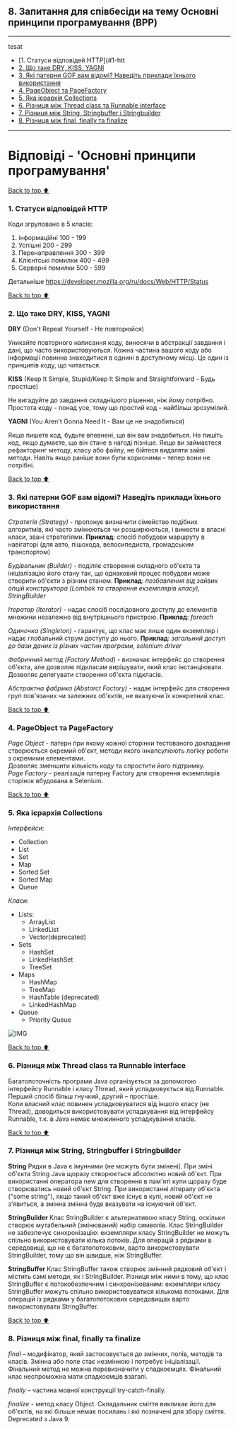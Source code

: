 ## **8. Запитання для співбесіди на тему Основні принципи програмування (BPP)**

---



 tesat
- [1. Статуси відповідей HTTP](#1-htt
- [2. Що таке DRY, KISS, YAGNI](#2-DRY-KISS-YAGNI)
- [3. Які патерни GOF вам відомі? Наведіть приклади їхнього використання](#3-gof)
- [4. PageObject та PageFactory](#4-pageobject-pageFactory)
- [5. Яка ієрархія Collections](#5-collections)
- [6. Різниця між Thread class та Runnable interface](#6-thread-class-runnable-interface)
- [7. Різниця між String, Stringbuffer і Stringbuilder](#7-string-stringbuffer-stringbuilder)
- [8. Різниця між final, finally та finalize](#8-final-finally-finalize)

---

# **Відповіді - 'Основні принципи програмування'**

[Back to top ⬆️](#8-bpp)
### **1. Статуси відповідей HTTP**

Коди згруповано в 5 класів:

1. інформаційні 100 - 199
2. Успішні 200 - 299
3. Перенаправлення 300 - 399
4. Клієнтські помилки 400 - 499
5. Серверні помилки 500 - 599

Детальніше https://developer.mozilla.org/ru/docs/Web/HTTP/Status


[Back to top ⬆️](#8-bpp)
### **2. Що таке DRY, KISS, YAGNI**

**DRY** (Don't Repeat Yourself - Не повторюйся)

Уникайте повторного написання коду, виносячи в абстракції завдання і дані, що часто використовуються. Кожна частина вашого коду або інформації повинна знаходитися в однині в доступному місці. Це один із принципів коду, що читається.

**KISS** (Keep It Simple, Stupid/Keep It Simple and Straightforward - Будь простіше)

Не вигадуйте до завдання складнішого рішення, ніж йому потрібно. Простота коду - понад усе, тому що простий код - найбільш зрозумілий.

**YAGNI** (You Aren't Gonna Need It - Вам це не знадобиться)

Якщо пишете код, будьте впевнені, що він вам знадобиться. Не пишіть код, якщо думаєте, що він стане в нагоді пізніше. Якщо ви займаєтеся рефакторинг методу, класу або файлу, не бійтеся видаляти зайві методи. Навіть якщо раніше вони були корисними – тепер вони не потрібні.


[Back to top ⬆️](#8-bpp)
### **3. Які патерни GOF вам відомі? Наведіть приклади їхнього використання**

*Стратегія (Strategy)* - пропонує визначити сімейство подібних алгоритмів, які часто змінюються чи розширюються, і винести в власні класи, звані стратегіями.
**Приклад**: спосіб побудови маршруту в навігаторі (для авто, пішохода, велосипедиста, громадським транспортом)

*Будівельник (Builder)* - поділяє створення складного об'єкта та ініціалізацію його стану так, що однаковий процес побудови може створити об'єкти з різним станом.
**Приклад**: *позбавлення від зайвих опцій конструктора (Lombok та створення екземплярів класу), StringBuilder*

*Ітератор (Iterator)* - надає спосіб послідовного доступу до елементів множини незалежно від внутрішнього пристрою.
**Приклад**: *foreach*

*Одиночка (Singleton)* - гарантує, що клас має лише один екземпляр і надає глобальний струм доступу до нього.
**Приклад**: *загальний доступ до бази даних із різних частин програми, selenium driver*

*Фабричний метод (Factory Method)* - визначає інтерфейс до створення об'єкта, але дозволяє підкласам вирішувати, який клас інстанціювати. Дозволяє делегувати створення об'єкта підкласів.

*Абстрактна фабрика (Abstarct Factory)* - надає інтерфейс для створення груп пов'язаних чи залежних об'єктів, не вказуючи їх конкретний клас.


[Back to top ⬆️](#8-bpp)
### **4. PageObject та PageFactory**
*Page Object* - патерн при якому кожної сторінки тестованого докладання створюється окремий об'єкт, методи якого інкапсулюють логіку роботи з окремими елементами.  
Дозволяє зменшити кількість коду та спростити його підтримку.  
*Page Factory* - реалізація патерну Factory для створення екземплярів сторінок вбудована в Selenium.


[Back to top ⬆️](#8-bpp)
### **5. Яка ієрархія Collections**

*Інтерфейси*:

* Collection
* List
* Set
* Map
* Sorted Set
* Sorted Map
* Queue

*Класи*:

* Lists:
   * ArrayList
   * LinkedList
   * Vector(deprecated)
* Sets
   * HashSet
   * LinkedHashSet
   * TreeSet
* Maps
   * HashMap
   * TreeMap
   * HashTable (deprecated)
   * LinkedHashMap
* Queue
  * Priority Queue


![IMG](images/difficulty.png)


[Back to top ⬆️](#8-bpp)
### **6. Різниця між Thread class та Runnable interface**

Багатопоточність програми Java організується за допомогою інтерфейсу Runnable і класу Thread, який успадковується від Runnable.  
Перший спосіб більш гнучкий, другий – простіше.  
Коли власний клас повинен успадковуватися від іншого класу (не Thread), доводиться використовувати успадкування від інтерфейсу Runnable, т.к. в Java немає множинного успадкування класів.


[Back to top ⬆️](#8-bpp)
### **7. Різниця між String, Stringbuffer і Stringbuilder**
**String**
Рядки в Java є імунними (не можуть бути змінені). При зміні об'єкта String Java щоразу створюється абсолютно новий об'єкт.
При використанні оператора new для створення в пам'яті купи щоразу буде створюватись новий об'єкт String. При використанні літералу об'єкта ("some string"), якщо такий об'єкт вже існує в купі, новий об'єкт не з'явиться, а змінна змінна буде вказувати на існуючий об'єкт.

**StringBuilder**
Клас StringBuilder є альтернативою класу String, оскільки створює мутабельний (змінюваний) набір символів.
Клас StringBuilder не забезпечує синхронізацію: екземпляри класу StringBuilder не можуть спільно використовувати кілька потоків. Для операцій з рядками в середовищі, що не є багатопотоковим, варто використовувати StringBuilder, тому що він швидше, ніж StringBuffer.

**StringBuffer**
Клас StringBuffer також створює змінний рядковий об'єкт і містить самі методи, як і StringBuilder.
Різниця між ними в тому, що клас StringBuffer є потокобезпечним і синхронізованим: екземпляри класу StringBuffer можуть спільно використовуватися кількома потоками. Для операцій із рядками у багатопотокових середовищах варто використовувати StringBuffer.


[Back to top ⬆️](#8-bpp)
### **8. Різниця між final, finally та finalize**
*final* – модифікатор, який застосовується до змінних, полів, методів та класів. Змінна або поле стає незмінною і потребує ініціалізації. Фінальний метод не можна перевизначити у спадкоємцях. Фінальний клас неспроможна мати спадкоємців взагалі.

*finally* – частина мовної конструкції try-catch-finally.

*finalize* - метод класу Object. Складальник сміття викликає його для об'єктів, на які більше немає посилань і які позначені для збору сміття. Deprecated з Java 9.
